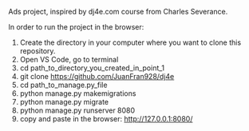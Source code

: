 Ads project, inspired by dj4e.com course from Charles Severance.

In order to run the project in the browser:

1) Create the directory in your computer where you want to clone this repository.
2) Open VS Code, go to terminal
3) cd path_to_directory_you_created_in_point_1
4) git clone https://github.com/JuanFran928/dj4e
5) cd path_to_manage.py_file 
6) python manage.py makemigrations
7) python manage.py migrate
8) python manage.py runserver 8080
9) copy and paste in the browser: http://127.0.0.1:8080/
